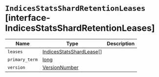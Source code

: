 # `IndicesStatsShardRetentionLeases` [interface-IndicesStatsShardRetentionLeases]

| Name | Type | Description |
| - | - | - |
| `leases` | [IndicesStatsShardLease](./IndicesStatsShardLease.md)[] | &nbsp; |
| `primary_term` | [long](./long.md) | &nbsp; |
| `version` | [VersionNumber](./VersionNumber.md) | &nbsp; |
